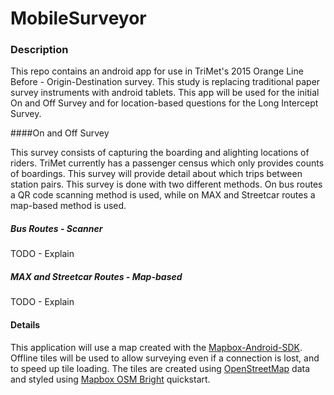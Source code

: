 MobileSurveyor
==============

### Description

This repo contains an android app for use in TriMet's 2015 Orange Line Before - Origin-Destination survey. This study is replacing traditional paper survey instruments with android tablets. This app will be used for the initial On and Off Survey and for location-based questions for the Long Intercept Survey.


####On and Off Survey

This survey consists of capturing the boarding and alighting locations of riders. TriMet currently has a passenger census which only provides counts of boardings. This survey will provide detail about which trips between station pairs. This survey is done with two different methods. On bus routes a QR code scanning method is used, while on MAX and Streetcar routes a map-based method is used.

##### Bus Routes - Scanner

TODO - Explain

##### MAX and Streetcar Routes - Map-based

TODO - Explain


#### Details

This application will use a map created with the [Mapbox-Android-SDK](https://github.com/mapbox/mapbox-android-sdk). Offline tiles will be used to allow surveying even if a connection is lost, and to speed up tile loading. The tiles are created using [OpenStreetMap](http://www.openstreetmap.org/) data and styled using [Mapbox OSM Bright](https://github.com/mapbox/osm-bright) quickstart.



